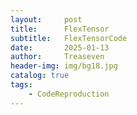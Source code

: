 ```yaml
---
layout:     post
title:      FlexTensor
subtitle:   FlexTensorCode
date:       2025-01-13
author:     Treaseven
header-img: img/bg18.jpg
catalog: true
tags:
    - CodeReproduction
---
```



